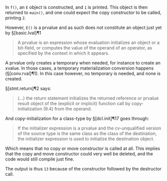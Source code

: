 In `f()`, an `E` object is constructed, and `1` is printed. This object is then returned to `main()`, and one could expect the copy constructor to be called, printing `2`.

However, `E()` is a prvalue and as such does not constitute an object just yet by §[basic.lval]¶1 

> A prvalue is an expression whose evaluation initializes an object or a bit-field, or computes the value of the operand of an operator, as specified by the context in which it appears.

A prvalue only creates a temporary when needed, for instance to create an xvalue. In those cases, a temporary materialization conversion happens (§[conv.rval]¶1). In this case however, no temporary is needed, and none is created.

§[stmt.return]¶2 says:

> (...) the return statement initializes the returned reference or prvalue result object of the
(explicit or implicit) function call by copy-initialization (9.4) from the operand.

And copy-initialization for a class-type by §[dcl.init]¶17 goes through:

> If the initializer expression is a prvalue and the cv-unqualified version of the source type is the same class as the class of the destination, the initializer expression is used to initialize the destination object.

Which means that no copy or move constructor is called at all. This implies that the copy and move constructor could very well be deleted, and the code would still compile just fine.

The output is thus `13` because of the constructor followed by the destructor call.
